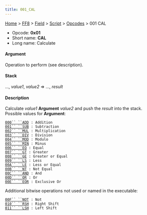 ```yaml
---
title: 001_CAL
---
```


[Home](../../../../index.md) > [FF8](../../../../FF8.md) > [Field](../../../Field.md) > [Script](../../Script.md) > [Opcodes](../Opcodes.md) > 001 CAL

-   Opcode: **0x01**
-   Short name: **CAL**
-   Long name: Calculate

#### Argument

Operation to perform (see description).

#### Stack

..., *value1*, *value2* =&gt; ..., *result*

#### Description

Calculate *value1* **Argument** *value2* and push the *result* into the stack. Possible values for **Argument**:

[`000`` ``ADD`](001_CAL/000_ADD.md)` : Addition`  
[`001`` ``SUB`](001_CAL/001_SUB.md)` : Subtraction`  
[`002`` ``MUL`](001_CAL/002_MUL.md)` : Multiplication`  
[`003`` ``DIV`](001_CAL/003_DIV.md)` : Division`  
[`004`` ``MOD`](001_CAL/004_MOD.md)` : Modulo`  
[`005`` ``MIN`](001_CAL/005_MIN.md)` : Minus`  
[`006`` ``EQ`](001_CAL/006_EQ.md)` : Equal`  
[`007`` ``GT`](001_CAL/007_GT.md)` : Greater`  
[`008`` ``GE`](001_CAL/008_GE.md)` : Greater or Equal`  
[`009`` ``LS`](001_CAL/009_LS.md)` : Less`  
[`00A`` ``LE`](001_CAL/00A_LE.md)` : Less or Equal`  
[`00B`` ``NT`](001_CAL/00B_NT.md)` : Not Equal`  
[`00C`` ``AND`](001_CAL/00C_AND.md)` : And`  
[`00D`` ``OR`](001_CAL/00D_OR.md)` : Or`  
[`00E`` ``EOR`](001_CAL/00E_EOR.md)` : Exclusive Or`

Additional bitwise operations not used or named in the executable:

[`00F`` ``NOT`](001_CAL/00F_NOT.md)` : Not`  
[`010`` ``RSH`](001_CAL/010_RSH.md)` : Right Shift`  
[`011`` ``LSH`](001_CAL/011_LSH.md)` : Left Shift`
